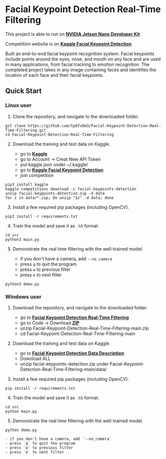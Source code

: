 # Facial Keypoint Detection Real-Time Filtering

This project is able to run on [**NVIDIA Jetson Nano Developer Kit**](https://developer.nvidia.com/embedded/jetson-nano-developer-kit)

Competition website is on [**Kaggle Facial Keypoint Detection**](https://www.kaggle.com/c/facial-keypoints-detection)

Built an end-to-end facial keypoint recognition system. Facial keypoints include points around the eyes, nose, and mouth on any face and are used in many applications, from facial tracking to emotion recognition. The completed project takes in any image containing faces and identifies the location of each face and their facial keypoints.

## Quick Start

### Linux user

1. Clone the repository, and navigate to the downloaded folder.

```
git clone https://github.com/tp6fu6m3/Facial-Keypoint-Detection-Real-Time-Filtering.git
cd Facial-Keypoint-Detection-Real-Time-Filtering
```

2. Download the training and test data on Kaggle.

	- go to [**Kaggle**](https://www.kaggle.com/)
	- go to Account → Creat New API Token
	- put kaggle.json under ~/.kaggle/
	- go to [**Kaggle Facial Keypoint Detection**](https://www.kaggle.com/c/facial-keypoints-detection)
	- join competition

```
pip3 install kaggle
kaggle competitions download -c facial-keypoints-detection
unzip facial-keypoints-detection.zip -d data
for z in data/*.zip; do unzip "$z" -d data; done
```

3. Install a few required pip packages (including OpenCV).

```
pip3 install -r requirements.txt
```

4. Train the model and save it as `.h5` format.

```
cd src
python3 main.py
```

5. Demonstrate the real time filtering with the well-trained model.

	- if you don't have a camera, add `--no_camera`
	- press `q` to quit the program
	- press `w` to previous filter
	- press `e` to next filter

```
python3 demo.py
```

### Windows user

1. Download the repository, and navigate to the downloaded folder.

	- go to [**Facial Keypoint Detection Real-Time Filtering**](https://github.com/tp6fu6m3/Facial-Keypoint-Detection-Real-Time-Filtering)
	- go to Code → Download [**ZIP**](https://github.com/tp6fu6m3/Facial-Keypoint-Detection-Real-Time-Filtering/archive/main.zip)
	- unzip Facial-Keypoint-Detection-Real-Time-Filtering-main.zip
	- cd Facial-Keypoint-Detection-Real-Time-Filtering-main

2. Download the training and test data on Kaggle.

	- go to [**Facial Keypoint Detection Data Description**](https://www.kaggle.com/c/facial-keypoints-detection/data)
	- Download ALL
	- unzip facial-keypoints-detection.zip under Facial-Keypoint-Detection-Real-Time-Filtering-main/data/

3. Install a few required pip packages (including OpenCV).

```
pip install -r requirements.txt
```

4. Train the model and save it as `.h5` format.

```
cd src
python main.py
```

5. Demonstrate the real time filtering with the well-trained model.

```
python demo.py
```

	- if you don't have a camera, add `--no_camera`
	- press `q` to quit the program
	- press `w` to previous filter
	- press `e` to next filter


